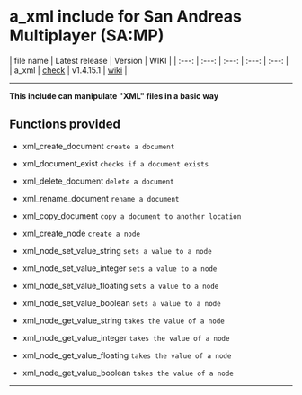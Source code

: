 # a_xml include for San Andreas Multiplayer (SA:MP)

| file name | Latest release | Version | WIKI |
| :---: | :---: | :---: | :---: | :---: |
| a_xml | [check](https://github.com/zHypezinXzL/include-a_xml-samp/releases/tag/a_xml-v1.4.15.1-support-omp) | v1.4.15.1 | [wiki](https://github.com/zHypezinXzL/include-a_xml-samp/wiki) |

-------------------------------------------------

**This include can manipulate "XML" files in a basic way**

**Functions provided**
-----------------------------------

 - xml_create_document `create a document`
 - xml_document_exist `checks if a document exists`
 - xml_delete_document `delete a document`

 - xml_rename_document `rename a document`
 - xml_copy_document `copy a document to another location`

 - xml_create_node `create a node`

 - xml_node_set_value_string `sets a value to a node`
 - xml_node_set_value_integer `sets a value to a node`
 - xml_node_set_value_floating `sets a value to a node`
 - xml_node_set_value_boolean `sets a value to a node`

 - xml_node_get_value_string `takes the value of a node`
 - xml_node_get_value_integer `takes the value of a node`
 - xml_node_get_value_floating `takes the value of a node`
 - xml_node_get_value_boolean `takes the value of a node`

-----------------------------------
